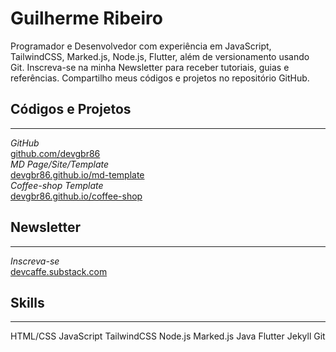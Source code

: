 # Guilherme Ribeiro 


Programador e Desenvolvedor com experiência em
JavaScript, TailwindCSS, Marked.js,
Node.js, Flutter,
além de versionamento usando Git.
Inscreva-se na minha Newsletter
para receber tutoriais, guias e referências.
Compartilho meus códigos e projetos no repositório GitHub.


## Códigos e Projetos
---

*GitHub*      
[github.com/devgbr86](https://github.com/devgbr86)            
*MD Page/Site/Template*       
[devgbr86.github.io/md-template](https://devgbr86.github.io/md-template/)       
*Coffee-shop Template*       
[devgbr86.github.io/coffee-shop](https://devgbr86.github.io/coffee-shop/) 

## Newsletter
---

*Inscreva-se*       
[devcaffe.substack.com](https://devcaffe.substack.com) 



## Skills
---

<div class="tech-skills">
     <span class="tech-badge">HTML/CSS</span>
     <span class="tech-badge">JavaScript</span>
     <span class="tech-badge">TailwindCSS</span>
     <span class="tech-badge">Node.js</span>
     <span class="tech-badge">Marked.js</span>
     <span class="tech-badge">Java</span>
     <span class="tech-badge">Flutter</span>
     <span class="tech-badge">Jekyll</span>
     <span class="tech-badge">Git</span>
</div>     